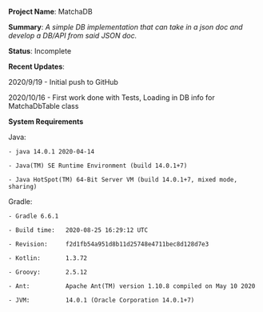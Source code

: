 **Project Name**: MatchaDB

**Summary**: _A simple DB implementation that can take in a json doc and develop a DB/API from said JSON doc._

**Status**: Incomplete

**Recent Updates**:

2020/9/19 - Initial push to GitHub

2020/10/16 - First work done with Tests, Loading in DB info for MatchaDbTable
class

**System Requirements**

Java: 

    - java 14.0.1 2020-04-14

    - Java(TM) SE Runtime Environment (build 14.0.1+7)

    - Java HotSpot(TM) 64-Bit Server VM (build 14.0.1+7, mixed mode, sharing)

Gradle:

    - Gradle 6.6.1

    - Build time:   2020-08-25 16:29:12 UTC

    - Revision:     f2d1fb54a951d8b11d25748e4711bec8d128d7e3

    - Kotlin:       1.3.72

    - Groovy:       2.5.12

    - Ant:          Apache Ant(TM) version 1.10.8 compiled on May 10 2020

    - JVM:          14.0.1 (Oracle Corporation 14.0.1+7)